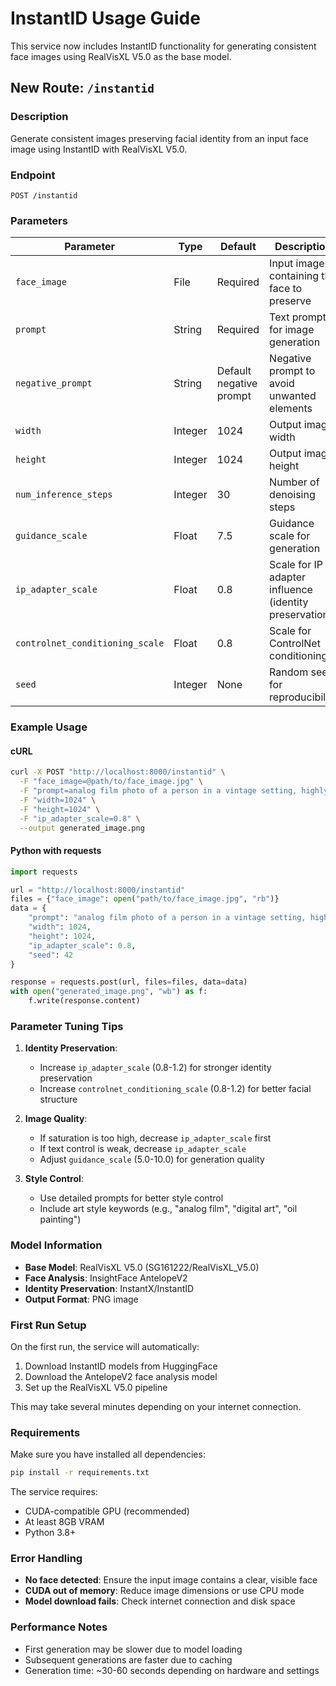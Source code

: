 # InstantID Usage Guide

This service now includes InstantID functionality for generating consistent face images using RealVisXL V5.0 as the base model.

## New Route: `/instantid`

### Description

Generate consistent images preserving facial identity from an input face image using InstantID with RealVisXL V5.0.

### Endpoint

`POST /instantid`

### Parameters

| Parameter                       | Type    | Default                 | Description                                            |
| ------------------------------- | ------- | ----------------------- | ------------------------------------------------------ |
| `face_image`                    | File    | Required                | Input image containing the face to preserve            |
| `prompt`                        | String  | Required                | Text prompt for image generation                       |
| `negative_prompt`               | String  | Default negative prompt | Negative prompt to avoid unwanted elements             |
| `width`                         | Integer | 1024                    | Output image width                                     |
| `height`                        | Integer | 1024                    | Output image height                                    |
| `num_inference_steps`           | Integer | 30                      | Number of denoising steps                              |
| `guidance_scale`                | Float   | 7.5                     | Guidance scale for generation                          |
| `ip_adapter_scale`              | Float   | 0.8                     | Scale for IP adapter influence (identity preservation) |
| `controlnet_conditioning_scale` | Float   | 0.8                     | Scale for ControlNet conditioning                      |
| `seed`                          | Integer | None                    | Random seed for reproducibility                        |

### Example Usage

#### cURL

```bash
curl -X POST "http://localhost:8000/instantid" \
  -F "face_image=@path/to/face_image.jpg" \
  -F "prompt=analog film photo of a person in a vintage setting, highly detailed, masterpiece" \
  -F "width=1024" \
  -F "height=1024" \
  -F "ip_adapter_scale=0.8" \
  --output generated_image.png
```

#### Python with requests

```python
import requests

url = "http://localhost:8000/instantid"
files = {"face_image": open("path/to/face_image.jpg", "rb")}
data = {
    "prompt": "analog film photo of a person in a vintage setting, highly detailed, masterpiece",
    "width": 1024,
    "height": 1024,
    "ip_adapter_scale": 0.8,
    "seed": 42
}

response = requests.post(url, files=files, data=data)
with open("generated_image.png", "wb") as f:
    f.write(response.content)
```

### Parameter Tuning Tips

1. **Identity Preservation**:

    - Increase `ip_adapter_scale` (0.8-1.2) for stronger identity preservation
    - Increase `controlnet_conditioning_scale` (0.8-1.2) for better facial structure

2. **Image Quality**:

    - If saturation is too high, decrease `ip_adapter_scale` first
    - If text control is weak, decrease `ip_adapter_scale`
    - Adjust `guidance_scale` (5.0-10.0) for generation quality

3. **Style Control**:
    - Use detailed prompts for better style control
    - Include art style keywords (e.g., "analog film", "digital art", "oil painting")

### Model Information

-   **Base Model**: RealVisXL V5.0 (SG161222/RealVisXL_V5.0)
-   **Face Analysis**: InsightFace AntelopeV2
-   **Identity Preservation**: InstantX/InstantID
-   **Output Format**: PNG image

### First Run Setup

On the first run, the service will automatically:

1. Download InstantID models from HuggingFace
2. Download the AntelopeV2 face analysis model
3. Set up the RealVisXL V5.0 pipeline

This may take several minutes depending on your internet connection.

### Requirements

Make sure you have installed all dependencies:

```bash
pip install -r requirements.txt
```

The service requires:

-   CUDA-compatible GPU (recommended)
-   At least 8GB VRAM
-   Python 3.8+

### Error Handling

-   **No face detected**: Ensure the input image contains a clear, visible face
-   **CUDA out of memory**: Reduce image dimensions or use CPU mode
-   **Model download fails**: Check internet connection and disk space

### Performance Notes

-   First generation may be slower due to model loading
-   Subsequent generations are faster due to caching
-   Generation time: ~30-60 seconds depending on hardware and settings
